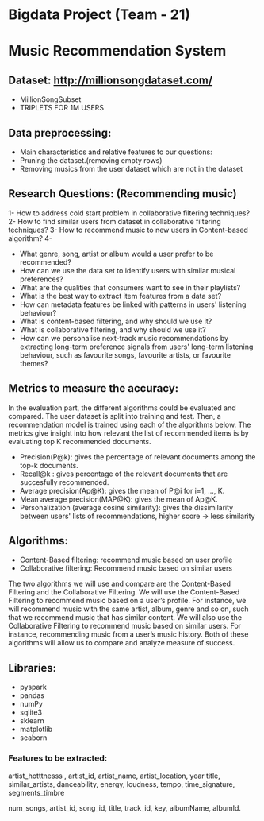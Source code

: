 # Bigdata Project (Team - 21)
# Music Recommendation System

## Dataset: http://millionsongdataset.com/
 - MillionSongSubset
 - TRIPLETS FOR 1M USERS
 
## Data preprocessing: 
 - Main characteristics and relative features to our questions: 
 - Pruning the dataset.(removing empty rows)
 - Removing musics from the user dataset which are not in the dataset

## Research Questions: (Recommending music)

 1- How to address cold start problem in collaborative filtering techniques?  
 2- How to find similar users from dataset in collaborative filtering techniques?
 3- How to recommend music to new users in Content-based algorithm? 
 4- 
 
 
 
 
- What genre, song, artist or album would a user prefer to be recommended?
- How can we use the data set to identify users with similar musical preferences?
- What are the qualities that consumers want to see in their playlists?
- What is the best way to extract item features from a data set?
- How can metadata features be linked with patterns in users' listening behaviour?
- What is content-based filtering, and why should we use it?
- What is collaborative filtering, and why should we use it?
- How can we personalise next-track music recommendations by extracting long-term preference signals from users' long-term listening behaviour, such as favourite   songs, favourite artists, or favourite themes?

 
 


## Metrics to measure the accuracy: 
In the evaluation part, the different algorithms could be evaluated and compared. The user dataset is split into training and test. Then, a recommendation model is trained using each of the algorithms below. The metrics give insight into how relevant the list of recommended items is by evaluating top K recommended documents.

 - Precision(P@k): gives the percentage of relevant documents among the top-k documents.
 - Recall@k : gives percentage of the relevant documents that are succesfully recommended.
 - Average precision(Ap@K): gives the mean of P@i for i=1, ..., K.  
 - Mean average precision(MAP@K): gives the mean of Ap@K.
 - Personalization (average cosine similarity): gives the dissimilarity between users' lists of recommendations, higher score -> less similarity 


 






## Algorithms:
  - Content-Based filtering: recommend music based on user profile 
  - Collaborative filtering: Recommend music based on similar users 

The two algorithms we will use and compare are the Content-Based Filtering and the Collaborative Filtering. We will use the Content-Based Filtering to recommend music based on a user’s profile. For instance, we will recommend music with the same artist, album, genre and so on, such that we recommend music that has similar content. We will also use the Collaborative Filtering to recommend music based on similar users. For instance, recommending music from a user’s music history. Both of these algorithms will allow us to compare and analyze measure of success. 

## Libraries: 
 - pyspark 
 - pandas
 - numPy
 - sqlite3
 - sklearn
 - matplotlib 
 - seaborn
 
### Features to be extracted:  
  artist_hotttnesss ,
  artist_id, 
  artist_name, 
  artist_location, 
  year
  title, 
  similar_artists, 
  danceability, 
  energy, 
  loudness, 
  tempo,
  time_signature, 
  segments_timbre

  num_songs, 
  artist_id,
  song_id, 
  title, 
  track_id, 
  key,
  albumName, 
  albumId.

